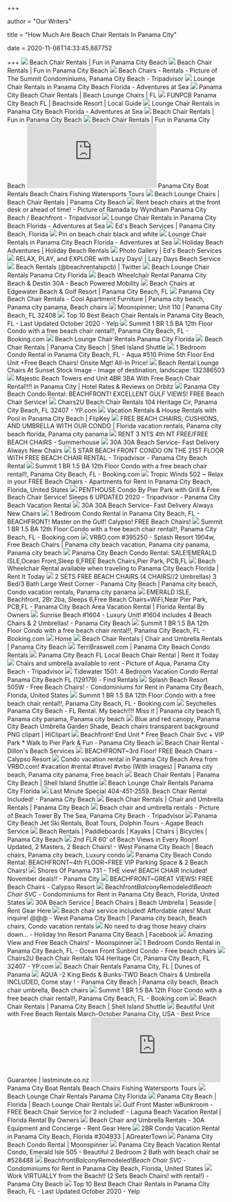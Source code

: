 +++
        
author = "Our Writers"
        
title = "How Much Are Beach Chair Rentals In Panama City"
        
date = 2020-11-08T14:33:45.887752
        
+++
[ ![](https://funpcb.com/wp-content/uploads/2018/02/beach-chairs-768x466.jpg)](https://funpcb.com/wp-content/uploads/2018/02/beach-chairs-768x466.jpg) Beach Chair Rentals | Fun in Panama City Beach
[ ![](https://funpcb.com/wp-content/uploads/2018/02/beach-chair-rentals-panama-city-beach-gallery-3-768x393.jpg)](https://funpcb.com/wp-content/uploads/2018/02/beach-chair-rentals-panama-city-beach-gallery-3-768x393.jpg) Beach Chair Rentals | Fun in Panama City Beach
[ ![](https://media-cdn.tripadvisor.com/media/photo-s/01/05/22/60/beach-chairs-rentals.jpg)](https://media-cdn.tripadvisor.com/media/photo-s/01/05/22/60/beach-chairs-rentals.jpg) Beach Chairs - Rentals - Picture of The Summit Condominiums, Panama City  Beach - Tripadvisor
[ ![](https://www.watersportspc.com/images/9794F72C-5169-4208-B931-4C6DD1287801.jpeg)](https://www.watersportspc.com/images/9794F72C-5169-4208-B931-4C6DD1287801.jpeg) Lounge Chair Rentals in Panama City Beach Florida - Adventures at Sea
[ ![](https://beachrentalspcb.com/wp-content/uploads/2016/06/beach-chair-rentals-panama-city-beach.jpg)](https://beachrentalspcb.com/wp-content/uploads/2016/06/beach-chair-rentals-panama-city-beach.jpg) Panama City Beach Chair Rentals | Beach Lounge Chairs | FL
[ ![](https://beachsideresortpanamacitybeach.com/wp-content/uploads/beachside-beach-rentals.jpg)](https://beachsideresortpanamacitybeach.com/wp-content/uploads/beachside-beach-rentals.jpg) FUNPCB Panama City Beach FL | Beachside Resort | Local Guide
[ ![](https://www.watersportspc.com/images/36321808_10156411089473834_2271247696184475648_n.jpg)](https://www.watersportspc.com/images/36321808_10156411089473834_2271247696184475648_n.jpg) Lounge Chair Rentals in Panama City Beach Florida - Adventures at Sea
[ ![](https://funpcb.com/wp-content/uploads/2018/02/beach-chair-rentals-panama-city-beach-gallery-1.jpg)](https://funpcb.com/wp-content/uploads/2018/02/beach-chair-rentals-panama-city-beach-gallery-1.jpg) Beach Chair Rentals | Fun in Panama City Beach
[ ![](https://funpcb.com/wp-content/uploads/2018/02/beach-chair-rentals-panama-city-beach-gallery-2.jpg)](https://funpcb.com/wp-content/uploads/2018/02/beach-chair-rentals-panama-city-beach-gallery-2.jpg) Beach Chair Rentals | Fun in Panama City Beach
[ ![](https://www.panamabeachservice.com/wp-content/themes/panamabeachservice/tools/timthumb.php?src=/wp-content/sdaolpu/2011/03/beach.png&h=335&w=994&zc=1)](https://www.panamabeachservice.com/wp-content/themes/panamabeachservice/tools/timthumb.php?src=/wp-content/sdaolpu/2011/03/beach.png&h=335&w=994&zc=1) Panama City Boat Rentals Beach Chairs Fishing Watersports Tours
[ ![](https://i0.wp.com/jimbosbeach.com/wp-content/uploads/2016/07/Panama-City-Beach-Florida1.jpg?resize=380%2C285)](https://i0.wp.com/jimbosbeach.com/wp-content/uploads/2016/07/Panama-City-Beach-Florida1.jpg?resize=380%2C285) Beach Lounge Chairs | Beach Chair Rentals | Panama City Beach
[ ![](https://media-cdn.tripadvisor.com/media/photo-s/17/46/ad/d2/rent-beach-chairs-at.jpg)](https://media-cdn.tripadvisor.com/media/photo-s/17/46/ad/d2/rent-beach-chairs-at.jpg) Rent beach chairs at the front desk or ahead of time! - Picture of Ramada  by Wyndham Panama City Beach / Beachfront - Tripadvisor
[ ![](https://www.watersportspc.com/images/38426804_10156505310423834_3080007054681702400_n.jpg)](https://www.watersportspc.com/images/38426804_10156505310423834_3080007054681702400_n.jpg) Lounge Chair Rentals in Panama City Beach Florida - Adventures at Sea
[ ![](https://www.edsbeachservicesinc.com/wp-content/gallery/homepage/home1_0.jpg)](https://www.edsbeachservicesinc.com/wp-content/gallery/homepage/home1_0.jpg) Ed's Beach Services | Panama City Beach, Florida
[ ![](https://i.pinimg.com/originals/ad/ee/7d/adee7d937fdd1b6a2deed9806e72c786.jpg)](https://i.pinimg.com/originals/ad/ee/7d/adee7d937fdd1b6a2deed9806e72c786.jpg) Pin on beach chair black and white
[ ![](https://www.watersportspc.com/images/41808177_10156611741598834_8585491718915227648_n.jpg)](https://www.watersportspc.com/images/41808177_10156611741598834_8585491718915227648_n.jpg) Lounge Chair Rentals in Panama City Beach Florida - Adventures at Sea
[ ![](https://www.holidaybeachrentals.com/custimages/beach%20chairs/BeachChairs.jpg)](https://www.holidaybeachrentals.com/custimages/beach%20chairs/BeachChairs.jpg) Holiday Beach Adventures | Holiday Beach Rentals
[ ![](http://www.edsbeachservicesinc.com/wp-content/gallery/the-beach/079.jpg)](http://www.edsbeachservicesinc.com/wp-content/gallery/the-beach/079.jpg) Photo Gallery | Ed's Beach Services
[ ![](https://lazydaysbeachservice.com/wp-content/uploads/2020/05/beach-umbrella-chairs.png)](https://lazydaysbeachservice.com/wp-content/uploads/2020/05/beach-umbrella-chairs.png) RELAX, PLAY, and EXPLORE with Lazy Days! | Lazy Days Beach Service
[ ![](https://pbs.twimg.com/media/Cp6p3OdWEAA9Gf1.jpg)](https://pbs.twimg.com/media/Cp6p3OdWEAA9Gf1.jpg) Beach Rentals (@beachrentalspcb) | Twitter
[ ![](http://www.sunshinewatersportsofpc.com/chad%20umbrella.jpg)](http://www.sunshinewatersportsofpc.com/chad%20umbrella.jpg) Beach Lounge Chair Rentals Panama City Florida
[ ![](http://beachpoweredmobility.com/wp-content/uploads/2014/02/Beach-Chair-03-resize.jpg)](http://beachpoweredmobility.com/wp-content/uploads/2014/02/Beach-Chair-03-resize.jpg) Beach Wheelchair Rental Panama City Beach & Destin 30A - Beach Powered  Mobility
[ ![](http://gointothebeach.com/wp-content/uploads/2018/02/BF8B320E-8F88-4595-9150-C7A422E3D862-1024x768.jpg)](http://gointothebeach.com/wp-content/uploads/2018/02/BF8B320E-8F88-4595-9150-C7A422E3D862-1024x768.jpg) Beach Chairs at Edgewater Beach & Golf Resort | Panama City Beach, FL
[ ![](https://i.pinimg.com/originals/de/59/06/de59061ff02c03b7dd3c7bb5d1a8f556.jpg)](https://i.pinimg.com/originals/de/59/06/de59061ff02c03b7dd3c7bb5d1a8f556.jpg) Panama City Beach Chair Rentals - Cool Apartment Furniture | Panama city  beach, Panama city panama, Beach chairs
[ ![](https://assets.simpleviewinc.com/simpleview/image/fetch/c_fill,h_376,q_75,w_564/https://assets.simpleviewinc.com/simpleview/image/upload/crm/panamacitybeach/IMG_66050_a817c11b-5056-a36a-0b54189de4072f3b.jpg)](https://assets.simpleviewinc.com/simpleview/image/fetch/c_fill,h_376,q_75,w_564/https://assets.simpleviewinc.com/simpleview/image/upload/crm/panamacitybeach/IMG_66050_a817c11b-5056-a36a-0b54189de4072f3b.jpg) Moonspinner; Unit 110 | Panama City Beach, FL 32408
[ ![](https://s3-media0.fl.yelpcdn.com/bphoto/gfasUhhS68b9nJhr0LsEkA/ls.jpg)](https://s3-media0.fl.yelpcdn.com/bphoto/gfasUhhS68b9nJhr0LsEkA/ls.jpg) Top 10 Best Beach Chair Rentals in Panama City Beach, FL - Last Updated  October 2020 - Yelp
[ ![](https://cf.bstatic.com/images/hotel/max1280x900/231/231875612.jpg)](https://cf.bstatic.com/images/hotel/max1280x900/231/231875612.jpg) Summit 1 BR 1.5 BA 12th Floor Condo with a free beach chair rental!!, Panama  City Beach, FL - Booking.com
[ ![](http://www.sunshinewatersportsofpc.com/the%20crew.jpg)](http://www.sunshinewatersportsofpc.com/the%20crew.jpg) Beach Lounge Chair Rentals Panama City Florida
[ ![](https://www.shellislandshuttle.com/wp-content/uploads/2017/08/BeachChairs-1024x236.jpg)](https://www.shellislandshuttle.com/wp-content/uploads/2017/08/BeachChairs-1024x236.jpg) Beach Chair Rentals | Panama City Beach | Shell Island Shuttle
[ ![](https://assets.floridarentals.com/assets/properties/1082/tn1_53415852515245220520.jpg)](https://assets.floridarentals.com/assets/properties/1082/tn1_53415852515245220520.jpg) 1 Bedroom Condo Rental in Panama City Beach, FL - Aqua #510 Prime 5th Floor  End Unit +Free Beach Chairs! Onsite Mgt! All-In Price!
[ ![](https://thumbs.dreamstime.com/z/beach-rental-lounge-chairs-sunset-sun-setting-rent-panama-city-florida-gives-sand-pink-tinge-132386503.jpg)](https://thumbs.dreamstime.com/z/beach-rental-lounge-chairs-sunset-sun-setting-rent-panama-city-florida-gives-sand-pink-tinge-132386503.jpg) Beach Rental Lounge Chairs At Sunset Stock Image - Image of destination,  landscape: 132386503
[ ![](https://images.trvl-media.com/hotels/34000000/33940000/33935400/33935354/4b2f7bda_z.jpg)](https://images.trvl-media.com/hotels/34000000/33940000/33935400/33935354/4b2f7bda_z.jpg) Majestic Beach Towers end Unit 4BR 3BA With Free Beach Chair Rental!!!! in Panama  City | Hotel Rates & Reviews on Orbitz
[ ![](https://assets.floridarentals.com/assets/properties/2899/tn1_2428907415264152990.jpg)](https://assets.floridarentals.com/assets/properties/2899/tn1_2428907415264152990.jpg) Panama City Beach Condo Rental: BEACHFRONT! EXCELLENT GULF VIEWS! FREE Beach  Chair Service!
[ ![](https://i1.ypcdn.com/blob/24483f688bb176a99873c9e26592f54709840134_400x260_crop.jpg)](https://i1.ypcdn.com/blob/24483f688bb176a99873c9e26592f54709840134_400x260_crop.jpg) Chairs2U Beach Chair Rentals 104 Heritage Cir, Panama City Beach, FL 32407  - YP.com
[ ![](https://tap1.fkimg.com/media/vr-splice-l/06/7f/b8/21.jpg)](https://tap1.fkimg.com/media/vr-splice-l/06/7f/b8/21.jpg) Vacation Rentals & House Rentals with Pool in Panama City Beach | FlipKey
[ ![](https://i.pinimg.com/236x/a5/56/d2/a556d2fe99749531bb7fdae0167985c9--panama-city-beach-beach-chairs.jpg)](https://i.pinimg.com/236x/a5/56/d2/a556d2fe99749531bb7fdae0167985c9--panama-city-beach-beach-chairs.jpg) FREE BEACH CHAIRS, CUSHIONS, AND UMBRELLA WITH OUR CONDO | Florida vacation  rentals, Panama city beach florida, Panama city panama
[ ![](https://res.cloudinary.com/rws-ecbyo/image/upload/f_auto,c_scale,h_474,q_auto/img_82a6b273d1332750_pool-area-view-from-balcony.jpg)](https://res.cloudinary.com/rws-ecbyo/image/upload/f_auto,c_scale,h_474,q_auto/img_82a6b273d1332750_pool-area-view-from-balcony.jpg) RENT 3 NTS 4th NT FREE/FREE BEACH CHAIRS - Summerhouse
[ ![](https://www.therentalshop30a.com/media/wysiwyg/The_rental_Shop30A_Santa_Rosa_Beach_chair_and_umbrella_rental.jpg)](https://www.therentalshop30a.com/media/wysiwyg/The_rental_Shop30A_Santa_Rosa_Beach_chair_and_umbrella_rental.jpg) 30A 30A Beach Service- Fast Delivery Always New Chairs
[ ![](https://media-cdn.tripadvisor.com/media/vr-splice-j/06/82/01/6b.jpg)](https://media-cdn.tripadvisor.com/media/vr-splice-j/06/82/01/6b.jpg) 5 STAR BEACH FRONT CONDO ON THE 21ST FLOOR WITH FREE BEACH CHAIR RENTAL -  Tripadvisor - Panama City Beach Rental
[ ![](https://cf.bstatic.com/images/hotel/max1024x768/231/231875502.jpg)](https://cf.bstatic.com/images/hotel/max1024x768/231/231875502.jpg) Summit 1 BR 1.5 BA 12th Floor Condo with a free beach chair rental!!, Panama  City Beach, FL - Booking.com
[ ![](https://a0.muscache.com/im/pictures/6b6f4147-2979-4d57-ae6a-192f3267470c.jpg?im_w=720)](https://a0.muscache.com/im/pictures/6b6f4147-2979-4d57-ae6a-192f3267470c.jpg?im_w=720) Tropic Winds 502 ~ Relax in your FREE Beach Chairs - Apartments for Rent in Panama  City Beach, Florida, United States
[ ![](https://media-cdn.tripadvisor.com/media/vr-splice-j/02/d0/c3/cb.jpg)](https://media-cdn.tripadvisor.com/media/vr-splice-j/02/d0/c3/cb.jpg) PENTHOUSE Condo By Pier Park with Grill & Free Beach Chair Service! Sleeps  6 UPDATED 2020 - Tripadvisor - Panama City Beach Vacation Rental
[ ![](https://www.therentalshop30a.com/media/catalog/category/Santa_Rosa_Beach_chair_rentals_beach_service.jpg)](https://www.therentalshop30a.com/media/catalog/category/Santa_Rosa_Beach_chair_rentals_beach_service.jpg) 30A 30A Beach Service- Fast Delivery Always New Chairs
[ ![](https://assets.floridarentals.com/assets/properties/3008/tn1_42450854915223396010.jpg)](https://assets.floridarentals.com/assets/properties/3008/tn1_42450854915223396010.jpg) 1 Bedroom Condo Rental in Panama City Beach, FL - BEACHFRONT! Master on the  Gulf! Calypso! FREE Beach Chairs!
[ ![](https://cf.bstatic.com/images/hotel/max1024x768/231/231875595.jpg)](https://cf.bstatic.com/images/hotel/max1024x768/231/231875595.jpg) Summit 1 BR 1.5 BA 12th Floor Condo with a free beach chair rental!!, Panama  City Beach, FL - Booking.com
[ ![](https://i.pinimg.com/originals/ce/f8/39/cef839c0d7498b36bdd46d532bcfccbc.jpg)](https://i.pinimg.com/originals/ce/f8/39/cef839c0d7498b36bdd46d532bcfccbc.jpg) VRBO.com #395250 - Splash Resort 1904w, Free Beach Chairs | Panama city  beach vacation, Panama city panama, Panama city beach
[ ![](https://assets.floridarentals.com/assets/properties/2805/tn1_58238908515211677350.jpg)](https://assets.floridarentals.com/assets/properties/2805/tn1_58238908515211677350.jpg) Panama City Beach Condo Rental: SALE!EMERALD ISLE,Ocean Front,Sleep 6,FREE Beach  Chairs,Pier Park, PCB,FL
[ ![](https://www.rentittoday.com/cmsAdmin/uploads/pushchair1_004.jpg)](https://www.rentittoday.com/cmsAdmin/uploads/pushchair1_004.jpg) Beach Wheelchair Rental available when traveling to Panama City Beach  Florida | Rent It Today
[ ![](https://i.pinimg.com/originals/a3/61/56/a36156161c05f3974016c61b1ee9f8e1.jpg)](https://i.pinimg.com/originals/a3/61/56/a36156161c05f3974016c61b1ee9f8e1.jpg) 2 SETS FREE BEACH CHAIRS (4 CHAIRS//2 Umbrellas) 3 Bed/3 Bath Large West  Corner - Panama City Beach | Panama city beach, Condo vacation rentals, Panama  city panama
[ ![](https://www.floridarentalbyowners.com/images/w.1280/h.853/c.1/mr.0/d.listing_photos/sd.2018-04/i.b19e70068177c3dbda4001840a35576d.jpg)](https://www.floridarentalbyowners.com/images/w.1280/h.853/c.1/mr.0/d.listing_photos/sd.2018-04/i.b19e70068177c3dbda4001840a35576d.jpg) EMERALD ISLE, Beachfront, 2Br 2ba, Sleeps 6,Free Beach Chairs+WiFi,Near  Pier Park, PCB,FL - Panama City Beach Area Vacation Rental | Florida Rental  By Owners
[ ![](https://odis.homeaway.com/odis/listing/9369e98e-0c06-43ab-ba0a-e79b8c648eaa.c10.jpg)](https://odis.homeaway.com/odis/listing/9369e98e-0c06-43ab-ba0a-e79b8c648eaa.c10.jpg) Sunrise Beach #1604 - Luxury Unit! #1604 includes 4 Beach Chairs & 2  Umbrellas! - Panama City Beach
[ ![](https://cf.bstatic.com/images/hotel/max1024x768/231/231875604.jpg)](https://cf.bstatic.com/images/hotel/max1024x768/231/231875604.jpg) Summit 1 BR 1.5 BA 12th Floor Condo with a free beach chair rental!!, Panama  City Beach, FL - Booking.com
[ ![](http://nebula.wsimg.com/2d044f4ce5aa1ecc04d06ff00f9c9a2c?AccessKeyId=D5E5866CC6CB7A967D93&disposition=0&alloworigin=1)](http://nebula.wsimg.com/2d044f4ce5aa1ecc04d06ff00f9c9a2c?AccessKeyId=D5E5866CC6CB7A967D93&disposition=0&alloworigin=1) Home
[ ![](https://i2.wp.com/flypanamacityparasail.com/new/wp-content/uploads/2017/06/peddle-paddle-surf-shop.jpeg)](https://i2.wp.com/flypanamacityparasail.com/new/wp-content/uploads/2017/06/peddle-paddle-surf-shop.jpeg) Beach Chair Rentals | Chair and Umbrella Rentals | Panama City Beach
[ ![](http://terribraswell.com/homepage_middle_section.png)](http://terribraswell.com/homepage_middle_section.png) TerriBraswell.com | Panama City Beach Condo Rentals
[ ![](https://www.rentittoday.com/cmsAdmin/uploads/thumb/beachchair.jpg)](https://www.rentittoday.com/cmsAdmin/uploads/thumb/beachchair.jpg) Panama City Beach FL Local Beach Chair Rental | Rent It Today
[ ![](https://media-cdn.tripadvisor.com/media/photo-s/02/86/84/8a/filename-img-8075-jpg.jpg)](https://media-cdn.tripadvisor.com/media/photo-s/02/86/84/8a/filename-img-8075-jpg.jpg) Chairs and umbrella available to rent - Picture of Aqua, Panama City Beach  - Tripadvisor
[ ![](https://www.findrentals.com/vacations/rentals/10239/129179/panama-city-beach-condo-tidewater-1501-1.jpg)](https://www.findrentals.com/vacations/rentals/10239/129179/panama-city-beach-condo-tidewater-1501-1.jpg) Tidewater 1501: 4 Bedroom Vacation Condo Rental Panama City Beach FL  (129179) - Find Rentals
[ ![](https://a0.muscache.com/im/pictures/4e01c4c0-6b24-47a1-a441-03da02d052f9.jpg?im_w=720)](https://a0.muscache.com/im/pictures/4e01c4c0-6b24-47a1-a441-03da02d052f9.jpg?im_w=720) Splash Beach Resort 505W - Free Beach Chairs! - Condominiums for Rent in Panama  City Beach, Florida, United States
[ ![](https://cf.bstatic.com/images/hotel/max1024x768/231/231875613.jpg)](https://cf.bstatic.com/images/hotel/max1024x768/231/231875613.jpg) Summit 1 BR 1.5 BA 12th Floor Condo with a free beach chair rental!!, Panama  City Beach, FL - Booking.com
[ ![](https://i.pinimg.com/originals/67/eb/3c/67eb3c0baaf9385015080c430d7208b7.jpg)](https://i.pinimg.com/originals/67/eb/3c/67eb3c0baaf9385015080c430d7208b7.jpg) Seychelles Panama City Beach - FL Rental. My beach!!!! Miss it | Panama  city beach fl, Panama city panama, Panama city beach
[ ![](https://p7.hiclipart.com/preview/518/901/309/panama-city-beach-umbrella-garden-shade-beach-chairs.jpg)](https://p7.hiclipart.com/preview/518/901/309/panama-city-beach-umbrella-garden-shade-beach-chairs.jpg) Blue and red canopy, Panama City Beach Umbrella Garden Shade, Beach chairs  transparent background PNG clipart | HiClipart
[ ![](https://odis.homeaway.com/odis/listing/c9e7e4a3-1019-4e27-b72d-66cb7d761345.f6.jpg)](https://odis.homeaway.com/odis/listing/c9e7e4a3-1019-4e27-b72d-66cb7d761345.f6.jpg) Beachfront! End Unit * Free Beach Chair Svc + VIP Park * Walk to Pier Park  & Fun - Panama City Beach
[ ![](https://img1.wsimg.com/isteam/ip/4d611e0e-c7b1-4974-bc1e-fb6513d28d34/fb_106897703189605_2048x1536.jpg/:/rs=h:1000,cg:true,m)](https://img1.wsimg.com/isteam/ip/4d611e0e-c7b1-4974-bc1e-fb6513d28d34/fb_106897703189605_2048x1536.jpg/:/rs=h:1000,cg:true,m) Beach Chair Rental - Dillon's Beach Services
[ ![](https://res.cloudinary.com/rws-ecbyo/image/upload/f_auto,c_scale,h_474,q_auto/img_9947541feb9a3bfd_new-view-from-balcony-of-ocean.jpg)](https://res.cloudinary.com/rws-ecbyo/image/upload/f_auto,c_scale,h_474,q_auto/img_9947541feb9a3bfd_new-view-from-balcony-of-ocean.jpg) BEACHFRONT~3rd Floor! FREE Beach Chairs - Calypso Resort
[ ![](https://i.pinimg.com/originals/a7/22/21/a7222183c9816a028cdcebdd2e3b2164.jpg)](https://i.pinimg.com/originals/a7/22/21/a7222183c9816a028cdcebdd2e3b2164.jpg) Condo vacation rental in Panama City Beach Area from VRBO.com! #vacation  #rental #travel #vrbo (With images) | Panama city beach, Panama city panama,  Free beach
[ ![](https://www.shellislandshuttle.com/wp-content/uploads/2019/05/BeachChair_Rentals_preview-1024x539.jpeg)](https://www.shellislandshuttle.com/wp-content/uploads/2019/05/BeachChair_Rentals_preview-1024x539.jpeg) Beach Chair Rentals | Panama City Beach | Shell Island Shuttle
[ ![](http://www.sunshinewatersportsofpc.com/beach%20slammin.jpg)](http://www.sunshinewatersportsofpc.com/beach%20slammin.jpg) Beach Lounge Chair Rentals Panama City Florida
[ ![](https://odis.homeaway.com/odis/listing/e095cfbd-84cc-49ff-a79f-6e508e9e01ca.f6.jpg)](https://odis.homeaway.com/odis/listing/e095cfbd-84cc-49ff-a79f-6e508e9e01ca.f6.jpg) Last Minute Special 404-451-2559. Beach Chair Rental Included! - Panama  City Beach
[ ![](https://i2.wp.com/jimbosbeach.com/wp-content/uploads/2016/07/jbs-logo.png?fit=512%2C512&ssl=1)](https://i2.wp.com/jimbosbeach.com/wp-content/uploads/2016/07/jbs-logo.png?fit=512%2C512&ssl=1) Beach Chair Rentals | Chair and Umbrella Rentals | Panama City Beach
[ ![](https://media-cdn.tripadvisor.com/media/photo-s/04/5e/33/2c/beach-chair-and-umbrella.jpg)](https://media-cdn.tripadvisor.com/media/photo-s/04/5e/33/2c/beach-chair-and-umbrella.jpg) Beach chair and umbrella rentals - Picture of Beach Tower By The Sea, Panama  City Beach - Tripadvisor
[ ![](https://www.agapewatersports.com/wp-content/uploads/2020/03/IMG_0556-640x400.jpeg)](https://www.agapewatersports.com/wp-content/uploads/2020/03/IMG_0556-640x400.jpeg) Panama City Beach Jet Ski Rentals, Boat Tours, Dolphin Tours - Agape Beach  Service
[ ![](https://beachrentalspcb.com/wp-content/uploads/2016/06/sunset.jpg)](https://beachrentalspcb.com/wp-content/uploads/2016/06/sunset.jpg) Beach Rentals | Paddleboards | Kayaks | Chairs | Bicycles | Panama City  Beach
[ ![](https://i.pinimg.com/474x/00/e6/39/00e639b0126a13e9e2ce20b3fead7c1e.jpg)](https://i.pinimg.com/474x/00/e6/39/00e639b0126a13e9e2ce20b3fead7c1e.jpg) 2nd FLR 60' of Beach Views in Every Room! Updated, 2 Masters, 2 Beach Chairs!  - West Panama City Beach | Beach chairs, Panama city beach, Luxury condo
[ ![](https://assets.floridarentals.com/assets/properties/7815/tn1_16879392515793033630.jpg)](https://assets.floridarentals.com/assets/properties/7815/tn1_16879392515793033630.jpg) Panama City Beach Condo Rental: BEACHFRONT~4th FLOOR~FREE VIP Parking Space  & 2 Beach Chairs!
[ ![](https://media.vrbo.com/lodging/34000000/33970000/33961100/33961024/3dd5a4ab.f6.jpg)](https://media.vrbo.com/lodging/34000000/33970000/33961100/33961024/3dd5a4ab.f6.jpg) Shores Of Panama 731 - THE view! BEACH CHAIR Included! November deals!! - Panama  City
[ ![](https://res.cloudinary.com/rws-ecbyo/image/upload/f_auto,c_scale,h_474,q_auto/img_7bca5229217d81d0_main-living-area-seating-windows-open.jpg)](https://res.cloudinary.com/rws-ecbyo/image/upload/f_auto,c_scale,h_474,q_auto/img_7bca5229217d81d0_main-living-area-seating-windows-open.jpg) BEACHFRONT~GREAT VIEWS! FREE Beach Chairs - Calypso Resort
[ ![](https://a0.muscache.com/im/pictures/27e36c00-7994-4b45-aaa0-20025e94102a.jpg?im_w=720)](https://a0.muscache.com/im/pictures/27e36c00-7994-4b45-aaa0-20025e94102a.jpg?im_w=720) Beachfront*Balcony*Remodeled!*Beach Chair SVC* - Condominiums for Rent in Panama  City Beach, Florida, United States
[ ![](https://rentgearhere.com/wp-content/sdaolpu/2020/05/Classic-Beach-Service.jpg)](https://rentgearhere.com/wp-content/sdaolpu/2020/05/Classic-Beach-Service.jpg) 30A Beach Service | Beach Chairs | Beach Umbrella | Seaside | Rent Gear Here
[ ![](https://i.pinimg.com/originals/84/ce/7b/84ce7b39e37afe6c09ef41c34b094094.jpg)](https://i.pinimg.com/originals/84/ce/7b/84ce7b39e37afe6c09ef41c34b094094.jpg) Beach chair service included! Affordable rates! Must inquire! @@@ - West Panama  City Beach | Panama city beach, Beach chairs, Condo vacation rentals
[ ![](https://lookaside.fbsbx.com/lookaside/crawler/media/?media_id=10156718075423995)](https://lookaside.fbsbx.com/lookaside/crawler/media/?media_id=10156718075423995) No need to drag those heavy chairs down... - Holiday Inn Resort Panama City  Beach | Facebook
[ ![](https://res.cloudinary.com/rws-ecbyo/image/upload/f_auto,c_scale,h_474,q_auto/img_3a88ed593090944c_gptempdownload-2.jpeg)](https://res.cloudinary.com/rws-ecbyo/image/upload/f_auto,c_scale,h_474,q_auto/img_3a88ed593090944c_gptempdownload-2.jpeg) Amazing View and Free Beach Chairs! - Moonspinner
[ ![](https://assets.floridarentals.com/assets/properties/6952/tn1_171432490815682350940.jpg)](https://assets.floridarentals.com/assets/properties/6952/tn1_171432490815682350940.jpg) 1 Bedroom Condo Rental in Panama City Beach, FL - Ocean Front Sunbird Condo  - Free beach chairs
[ ![](https://i4.ypcdn.com/blob/9758a3a8940458975020a0f15bacaa47a6a75457_240x260_crop.jpg)](https://i4.ypcdn.com/blob/9758a3a8940458975020a0f15bacaa47a6a75457_240x260_crop.jpg) Chairs2U Beach Chair Rentals 104 Heritage Cir, Panama City Beach, FL 32407  - YP.com
[ ![](http://dunesofpanama.com/wp-content/uploads/2020/06/bldgd.jpg)](http://dunesofpanama.com/wp-content/uploads/2020/06/bldgd.jpg) Beach Chair Rentals Panama City, FL | Dunes of Panama
[ ![](https://i.pinimg.com/originals/01/c5/60/01c560fb38cd6175669421bfbca3cd37.jpg)](https://i.pinimg.com/originals/01/c5/60/01c560fb38cd6175669421bfbca3cd37.jpg) AQUA -2 King Beds & Bunks-TWO Beach Chairs & Umbrella INCLUDED, Come stay !  - Panama City Beach | Panama city beach, Beach chair umbrella, Beach chairs
[ ![](https://cf.bstatic.com/images/hotel/max1024x768/231/231875599.jpg)](https://cf.bstatic.com/images/hotel/max1024x768/231/231875599.jpg) Summit 1 BR 1.5 BA 12th Floor Condo with a free beach chair rental!!, Panama  City Beach, FL - Booking.com
[ ![](https://www.shellislandshuttle.com/wp-content/themes/shellislandshuttle/assets/images/boat-rentals.jpg)](https://www.shellislandshuttle.com/wp-content/themes/shellislandshuttle/assets/images/boat-rentals.jpg) Beach Chair Rentals | Panama City Beach | Shell Island Shuttle
[ ![](https://images.trvl-media.com/hotels/54000000/53860000/53852400/53852383/3d7af483_z.jpg)](https://images.trvl-media.com/hotels/54000000/53860000/53852400/53852383/3d7af483_z.jpg) Beautiful Unit with Free Beach Rentals March-October Panama City, USA -  Best Price Guarantee | lastminute.co.nz
[ ![](https://www.panamabeachservice.com/wp-content/themes/panamabeachservice/tools/timthumb.php?src=/wp-content/sdaolpu/2011/03/jetski.jpg&h=335&w=994&zc=1)](https://www.panamabeachservice.com/wp-content/themes/panamabeachservice/tools/timthumb.php?src=/wp-content/sdaolpu/2011/03/jetski.jpg&h=335&w=994&zc=1) Panama City Boat Rentals Beach Chairs Fishing Watersports Tours
[ ![](http://www.sunshinewatersportsofpc.com/button%20beach%20chair.jpg)](http://www.sunshinewatersportsofpc.com/button%20beach%20chair.jpg) Beach Lounge Chair Rentals Panama City Florida
[ ![](http://www.sunshinewatersportspcb.com/images/beachchairs_25.gif)](http://www.sunshinewatersportspcb.com/images/beachchairs_25.gif) Panama City Beach | Florida | Beach Lounge Chair Rentals
[ ![](https://www.floridarentalbyowners.com/images/w.460/h.320/c.1/mr.0/d.listing_photos/sd.2018-01/i.cb85d17ff1f22f102dd8067f9966a1e5.jpg)](https://www.floridarentalbyowners.com/images/w.460/h.320/c.1/mr.0/d.listing_photos/sd.2018-01/i.cb85d17ff1f22f102dd8067f9966a1e5.jpg) Gulf Front Master wBunkroom - FREE Beach Chair Service for 2 included! -  Laguna Beach Vacation Rental | Florida Rental By Owners
[ ![](https://rentgearhere.com/wp-content/sdaolpu/2012/05/july-speacial3.jpg)](https://rentgearhere.com/wp-content/sdaolpu/2012/05/july-speacial3.jpg) Beach Chair and Umbrella Rentals - 30A Equipment and Concierge - Rent Gear  Here
[ ![](https://odis.homeaway.com/odis/listing/2127a7f3-30c1-44b1-8976-21b84f943e0f.c6.jpg)](https://odis.homeaway.com/odis/listing/2127a7f3-30c1-44b1-8976-21b84f943e0f.c6.jpg) 2BR Condo Vacation Rental in Panama City Beach, Florida #304933 |  AGreaterTown
[ ![](https://www.moonspinner.com/custimages/slide1.jpg)](https://www.moonspinner.com/custimages/slide1.jpg) Panama City Beach Condo Rental | Moonspinner
[ ![](https://images.beachhouse.com/files/528488_506.jpg)](https://images.beachhouse.com/files/528488_506.jpg) Panama City Beach Vacation Rental Condo, Emerald Isle 505 - Beautiful 2  Bedroom 2 Bath with beach chair se #528488
[ ![](https://a0.muscache.com/im/pictures/1e69d832-587a-4525-aea1-eaca128b2589.jpg?im_w=720)](https://a0.muscache.com/im/pictures/1e69d832-587a-4525-aea1-eaca128b2589.jpg?im_w=720) Beachfront*Balcony*Remodeled!*Beach Chair SVC* - Condominiums for Rent in Panama  City Beach, Florida, United States
[ ![](https://odis.homeaway.com/odis/listing/d565bdbd-55af-408c-83aa-a6b7ba3fac97.c10.jpg)](https://odis.homeaway.com/odis/listing/d565bdbd-55af-408c-83aa-a6b7ba3fac97.c10.jpg) Work VIRTUALLY from the Beach!! (2 Sets Beach Chairs! with rental!) - Panama  City Beach
[ ![](https://s3-media0.fl.yelpcdn.com/bphoto/F6GSzb6hAFoTXOJGJBIkyg/ls.jpg)](https://s3-media0.fl.yelpcdn.com/bphoto/F6GSzb6hAFoTXOJGJBIkyg/ls.jpg) Top 10 Best Beach Chair Rentals in Panama City Beach, FL - Last Updated  October 2020 - Yelp
